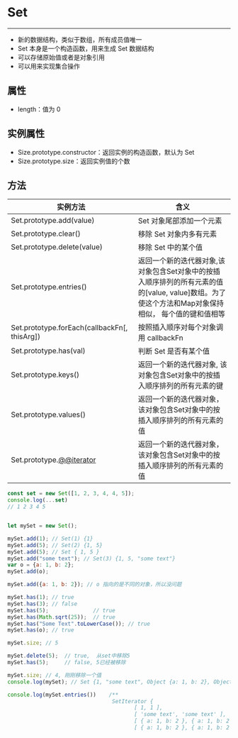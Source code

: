 # Set

---
 * 新的数据结构，类似于数组，所有成员值唯一
 * Set 本身是一个构造函数，用来生成 Set 数据结构
 * 可以存储原始值或者是对象引用
 * 可以用来实现集合操作

## 属性

 * length：值为 0

## 实例属性

 * Size.prototype.constructor：返回实例的构造函数，默认为 Set
 * Size.prototype.size：返回实例值的个数

## 方法

| 实例方法                                     | 含义                                                                      |
| -------------------------------------------- | ------------------------------------------------------------------------- |
| Set.prototype.add(value)                     | Set 对象尾部添加一个元素                                                  |
| Set.prototype.clear()                        | 移除 Set 对象内多有元素                                                   |
| Set.prototype.delete(value)                  | 移除 Set 中的某个值                                                       |
| Set.prototype.entries()                      | 返回一个新的迭代器对象,该对象包含Set对象中的按插入顺序排列的所有元素的值的[value, value]数组。为了使这个方法和Map对象保持相似， 每个值的键和值相等                                                  |
| Set.prototype.forEach(callbackFn[, thisArg]) | 按照插入顺序对每个对象调用 callbackFn                                     |
| Set.prototype.has(val)                       | 判断 Set 是否有某个值                                                     |
| Set.prototype.keys()                         | 返回一个新的迭代器对象, 该对象包含Set对象中的按插入顺序排列的所有元素的键                             |
| Set.prototype.values()                       | 返回一个新的迭代器对象，该对象包含Set对象中的按插入顺序排列的所有元素的值 |
| Set.prototype.[@@iterator]()                 | 返回一个新的迭代器对象，该对象包含Set对象中的按插入顺序排列的所有元素的值 |



```js
const set = new Set([1, 2, 3, 4, 4, 5]);
console.log(...set)
// 1 2 3 4 5


let mySet = new Set();

mySet.add(1); // Set(1) {1}
mySet.add(5); // Set(2) {1, 5}
mySet.add(5); // Set { 1, 5 }
mySet.add("some text"); // Set(3) {1, 5, "some text"}
var o = {a: 1, b: 2};
mySet.add(o);

mySet.add({a: 1, b: 2}); // o 指向的是不同的对象，所以没问题

mySet.has(1); // true
mySet.has(3); // false
mySet.has(5);              // true
mySet.has(Math.sqrt(25));  // true
mySet.has("Some Text".toLowerCase()); // true
mySet.has(o); // true

mySet.size; // 5

mySet.delete(5);  // true,  从set中移除5
mySet.has(5);     // false, 5已经被移除

mySet.size; // 4, 刚刚移除一个值
console.log(mySet); // Set {1, "some text", Object {a: 1, b: 2}, Object {a: 1, b: 2}}

console.log(mySet.entries())    /**
                                 SetIterator {
                                        [ 1, 1 ],
                                        [ 'some text', 'some text' ],
                                        [ { a: 1, b: 2 }, { a: 1, b: 2 } ],
                                        [ { a: 1, b: 2 }, { a: 1, b: 2 } ] }
```